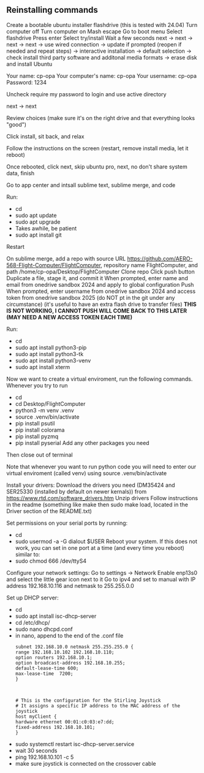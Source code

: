 ## Reinstalling commands
Create a bootable ubuntu installer flashdrive (this is tested with 24.04)
Turn computer off
Turn computer on
Mash escape
Go to boot menu
Select flashdrive
Press enter
Select try/install
Wait a few seconds
next -> next -> next -> next -> use wired connection -> update if prompted (reopen if needed and repeat steps) -> interactive installation -> default selection -> check install third party software and additonal media formats -> erase disk and install Ubuntu

Your name: cp-opa
Your computer's name: cp-opa
Your username: cp-opa
Password: 1234

Uncheck require my password to login and use active directory

next -> next

Review choices (make sure it's on the right drive and that everything looks "good")

Click install, sit back, and relax

Follow the instructions on the screen (restart, remove install media, let it reboot)

Once rebooted, click next, skip ubuntu pro, next, no don't share system data, finish

Go to app center and intsall sublime text, sublime merge, and code

Run:
* cd
* sudo apt update
* sudo apt upgrade
 * Takes awhile, be patient
* sudo apt install git

Restart

On sublime merge, add a repo with source URL https://github.com/AERO-568-Flight-Computer/FlightComputer, repository name FlightComputer, and path /home/cp-opa/Desktop/FlightComputer
Clone repo
Click push button
Duplicate a file, stage it, and commit it
When prompted, enter name and email from onedrive sandbox 2024 and apply to global configuration
Push
When prompted, enter username from onedrive sandbox 2024 and access token from onedrive sandbox 2025 (do NOT pt in the git under any circumstance) (it's useful to have an extra flash drive to transfer files)
__THIS IS NOT WORKING, I CANNOT PUSH WILL COME BACK TO THIS LATER (MAY NEED A NEW ACCESS TOKEN EACH TIME)__

Run:
* cd 
* sudo apt install python3-pip
* sudo apt install python3-tk
* sudo apt install python3-venv
* sudo apt install xterm

Now we want to create a virtual enviroment, run the following commands. Whenever you try to run 
* cd
* cd Desktop/FlightComputer
* python3 -m venv .venv
* source .venv/bin/activate
* pip install psutil
* pip install colorama
* pip install pyzmq
* pip install pyserial
Add any other packages you need

Then close out of terminal

Note that whenever you want to run python code you will need to enter our virtual enviroment (called venv) using source .venv/bin/activate

Install your drivers:
Download the drivers you need (DM35424 and SER25330 (installed by default on newer kernals)) from https://www.rtd.com/software_drivers.htm
Unzip drivers
Follow instructions in the readme (something like make then sudo make load, located in the Driver section of the README.txt)

Set permissions on your serial ports by running:
* cd
* sudo usermod -a -G dialout $USER
Reboot your system. If this does not work, you can set in one port at a time (and every time you reboot) similar to:
* sudo chmod 666 /dev/ttyS4

Configure your network settings:
Go to settings -> Network
Enable enp13s0 and select the little gear icon next to it
Go to ipv4 and set to manual with IP address 192.168.10.116 and netmask to 255.255.0.0

Set up DHCP server:
* cd
* sudo apt install isc-dhcp-server
* cd /etc/dhcp/
* sudo nano dhcpd.conf
 * in nano, append to the end of the .conf file
    ```
    subnet 192.168.10.0 netmask 255.255.255.0 {
    range 192.168.10.102 192.168.10.110;
    option routers 192.168.10.1;
    option broadcast-address 192.168.10.255;
    default-lease-time 600;
    max-lease-time  7200;
    }



    # This is the configuration for the Stirling Joystick
    # It assigns a specific IP address to the MAC address of the joystick
    host myClient {
    hardware ethernet 00:01:c0:03:e7:dd;
    fixed-address 192.168.10.101;
    }
    ```
* sudo systemctl restart isc-dhcp-server.service
 * wait 30 seconds
* ping 192.168.10.101 -c 5
 * make sure joystick is connected on the crossover cable